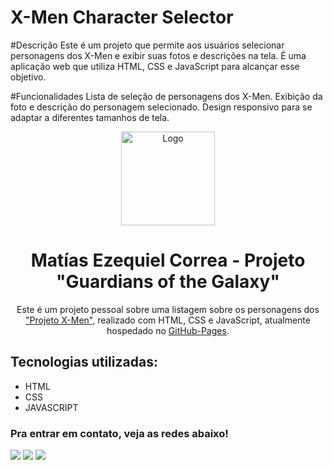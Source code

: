 # X-Men Character Selector

#Descrição
Este é um projeto que permite aos usuários selecionar personagens dos X-Men e exibir suas fotos e descrições na tela. É uma aplicação web que utiliza HTML, CSS e JavaScript para alcançar esse objetivo.

#Funcionalidades
Lista de seleção de personagens dos X-Men.
Exibição da foto e descrição do personagem selecionado.
Design responsivo para se adaptar a diferentes tamanhos de tela.

<div align="center">
  <img alt="Logo" src="src/imagens/logo-guardians.png" width="150" />
</div>
<h1 align="center">
  Matías Ezequiel Correa - Projeto "Guardians of the Galaxy"
</h1>
<p align="center">
  Este é um projeto pessoal sobre uma listagem sobre os personagens dos <a href="https://gabrielduartep.github.io/projeto-x-men/" target="_blank">"Projeto X-Men",</a> realizado com HTML, CSS e JavaScript, atualmente hospedado no <a href="https://gabrielduartep.github.io/projeto-x-men/">GitHub-Pages</a>.
</p>

## Tecnologias utilizadas:

 * HTML
 * CSS
 * JAVASCRIPT

 ### Pra entrar em contato, veja as redes abaixo!
 
<div> 
  <a href="https://instagram.com/maticorrea10" target="_blank"><img src="https://img.shields.io/badge/-Instagram-%23E4405F?style=for-the-badge&logo=instagram&logoColor=white" target="_blank"></a>
  <a href = "https://matiasecorrea19@gmail.com"><img src="https://img.shields.io/badge/-Gmail-%23333?style=for-the-badge&logo=gmail&logoColor=white" target="_blank"></a>
  <a href="https://www.linkedin.com/in/matías-ezequiel-correa" target="_blank"><img src="https://img.shields.io/badge/-LinkedIn-%230077B5?style=for-the-badge&logo=linkedin&logoColor=white" target="_blank"></a> 
</div>
